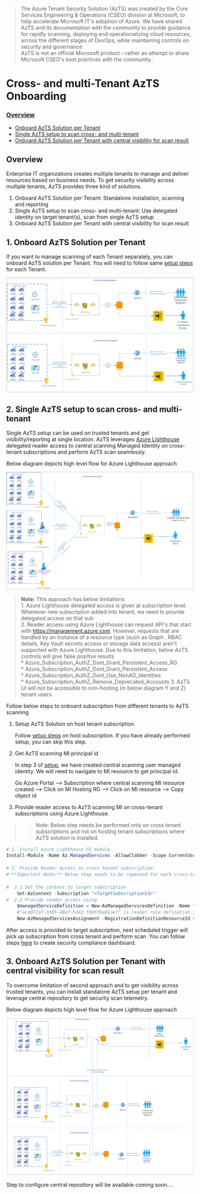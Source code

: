 > The Azure Tenant Security Solution (AzTS) was created by the Core Services Engineering & Operations (CSEO) division at Microsoft, to help accelerate Microsoft IT's adoption of Azure. We have shared AzTS and its documentation with the community to provide guidance for rapidly scanning, deploying and operationalizing cloud resources, across the different stages of DevOps, while maintaining controls on security and governance.
<br>AzTS is not an official Microsoft product – rather an attempt to share Microsoft CSEO's best practices with the community..

# Cross- and multi-Tenant AzTS Onboarding

### [Overview](Readme.md#Overview-1)
- [ Onboard AzTS Solution per Tenant](Readme.md#setting-up-org-policy-1)
- [Single AzTS setup to scan cross- and multi-tenant](Readme.md#setting-up-org-policy-1)
- [ Onboard AzTS Solution per Tenant with central visibility for scan result](Readme.md#setting-up-org-policy-1)



## Overview

Enterprise IT organizations creates multiple tenants to manage and deliver resources based on business needs. To get security visibility across multiple tenants, AzTS provides three kind of solutions.

1. Onboard AzTS Solution per Tenant: Standalone installation, scanning and reporting 
2. Single AzTS setup to scan cross- and multi-tenant: Use delegated identity on target tenant(s), scan from single AzTS setup
3. Onboard AzTS Solution per Tenant with central visibility for scan result   



## 1. Onboard AzTS Solution per Tenant

If you want to manage scanning of each Tenant separately, you can onboard AzTS solution per Tenant. 
You will need to follow same [setup steps]((Readme.md#setting-up-tenant-security-solution---step-by-step)) for each Tenant. 

![Internals](../Images/05-CrossTenant_StandaloneSetup.png)


## 2. Single AzTS setup to scan cross- and multi-tenant

Single AzTS setup can be used on trusted tenants and get visibility/reporting at single location.
AzTS leverages [Azure Lighthouse](https://docs.microsoft.com/en-us/azure/lighthouse/overview) delegated reader access to central scanning Managed Identity on cross-tenant subscriptions and perform AzTS scan seamlessly. 

Below diagram depicts high level flow for Azure Lighthouse approach

![Internals](../Images/05-CrossTenant_AzureLightHouse.png)

 >**Note:**  This approach has below limitations <br/>1. Azure Lighthouse delegated access is given at subscription level. Whenever  new subscription added into tenant, we need to provide delegated access on that sub <br/>2. Reader access using Azure Lighthouse can request API's that start with https://management.azure.com. However, requests that are handled by an instance of a resource type (such as Graph , RBAC details, Key Vault secrets access or storage data access) aren't supported with Azure Lighthouse. Due to this limitation, below AzTS controls will give false positive results<br/>* Azure_Subscription_AuthZ_Dont_Grant_Persistent_Access_RG <br/>* Azure_Subscription_AuthZ_Dont_Grant_Persistent_Access<br/>* Azure_Subscription_AuthZ_Dont_Use_NonAD_Identities<br/>* Azure_Subscription_AuthZ_Remove_Deprecated_Accounts 3. AzTS UI will not be accessible to non-hosting (in below diagram Y and Z) tenant users. 


Follow below steps to onboard subscription from different tenants to AzTS scanning

1. Setup AzTS Solution on host tenant subscription

    Follow [setup steps]((Readme.md#setting-up-tenant-security-solution---step-by-step)) on host subscription. If you have already performed setup, you can skip this step. 

2. Get AzTS scanning MI principal id
   
   In step 3 of [setup]((Readme.md#setting-up-tenant-security-solution---step-by-step)), we have created central scanning user managed identity. We will need to navigate to MI resource to get principal id. 

   Go Azure Portal --> Subscription where central scanning MI resource created --> Click on MI Hosting RG --> Click on MI resource --> Copy object id 

3. Provide reader access to AzTS scanning MI on cross-tenant subscriptions using Azure Lighthouse. 
>> Note: Below step needs be performed only on cross tenant subscriptions and not on hosting tenant subscriptions where AzTS solution is installed.  

```PowerShell
# 1. Install Azure Lighthouse PS module
Install-Module -Name Az.ManagedServices -AllowClobber -Scope CurrentUser -repository PSGallery

# 2. Provide Reader Access on cross tenant subscription. 
# **Important Note:** Below step needs to be repeated for each cross-tenant subscription that needs to be scanned using AzTS solution

#  2.1 Set the context to target subscription 
    Set-AzContext -Subscription "<TargetSubscriptionId>"
#  2.2 Provide reader access using 
    $managedServiceDefinition = New-AzManagedServicesDefinition -Name "AzTS Scanner Managed Servcie" -Description "AzTS Scanning MI Access" -ManagedByTenantId "<HostTenantId>" -PrincipalId "<CentralScanningMIPrincipalId>" -RoleDefinitionId "acdd72a7-3385-48ef-bd42-f606fba81ae7" 
    #"acdd72a7-3385-48ef-bd42-f606fba81ae7" is reader role defination id
    New-AzManagedServicesAssignment -RegistrationDefinitionResourceId $managedServiceDefinition.Id

```

After access is provided to target subscription, next scheduled trigger will pick up subscription from cross tenant and perform scan. You can follow steps [here](../02-Security-compliance-and-monitoring-solution/ReadMe.md) to create security compliance dashboard.


## 3. Onboard AzTS Solution per Tenant with central visibility for scan result

To overcome limitation of second approach and to get visibility across trusted tenants, you can install standalone AzTS setup per tenant and leverage central repository to get security scan telemetry. 

Below diagram depicts high level flow for Azure Lighthouse approach

![Internals](../Images/05-CrossTenant_CentralVisibility.png)

Step to configure central repository will be available coming soon....
 